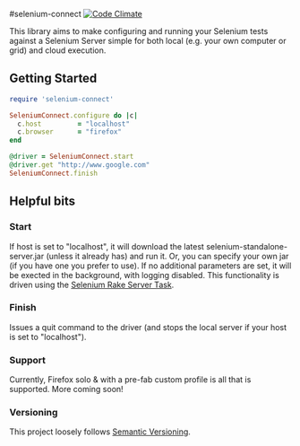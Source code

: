 #selenium-connect [![Code Climate](https://codeclimate.com/github/arrgyle/selenium-connect.png)](https://codeclimate.com/github/arrgyle/selenium-connect)

This library aims to make configuring and running your Selenium tests against a Selenium Server simple for both local (e.g. your own computer or grid) and cloud execution.  

## Getting Started
```ruby
require 'selenium-connect'

SeleniumConnect.configure do |c|
  c.host         = "localhost"
  c.browser      = "firefox"
end

@driver = SeleniumConnect.start
@driver.get "http://www.google.com"
SeleniumConnect.finish
```  

## Helpful bits

### Start  
If host is set to "localhost", it will download the latest selenium-standalone-server.jar (unless it already has) and run it. Or, you can specify your own jar (if you have one you prefer to use). If no additional parameters are set, it will be exected in the background, with logging disabled. This functionality is driven using the [Selenium Rake Server Task](http://selenium.googlecode.com/svn/trunk/docs/api/rb/Selenium/Rake/ServerTask.html). 

### Finish  
Issues a quit command to the driver (and stops the local server if your host is set to "localhost").  

### Support  
Currently, Firefox solo & with a pre-fab custom profile is all that is supported. More coming soon!  

### Versioning  
This project loosely follows [Semantic Versioning](http://semver.org/).
